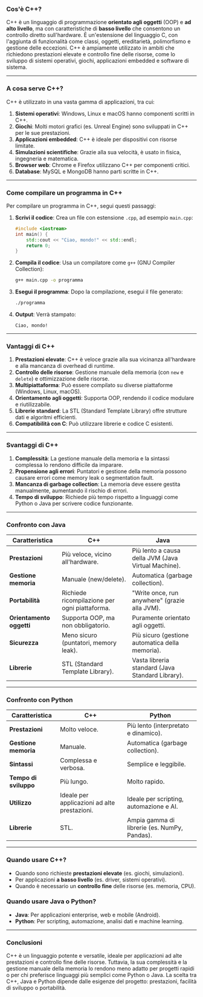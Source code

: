 ### **Cos'è C++?**
C++ è un linguaggio di programmazione **orientato agli oggetti** (OOP) e **ad alto livello**, ma con caratteristiche di **basso livello** che consentono un controllo diretto sull'hardware. È un'estensione del linguaggio C, con l'aggiunta di funzionalità come classi, oggetti, ereditarietà, polimorfismo e gestione delle eccezioni. C++ è ampiamente utilizzato in ambiti che richiedono prestazioni elevate e controllo fine delle risorse, come lo sviluppo di sistemi operativi, giochi, applicazioni embedded e software di sistema.

---

### **A cosa serve C++?**
C++ è utilizzato in una vasta gamma di applicazioni, tra cui:
1. **Sistemi operativi**: Windows, Linux e macOS hanno componenti scritti in C++.
2. **Giochi**: Molti motori grafici (es. Unreal Engine) sono sviluppati in C++ per le sue prestazioni.
3. **Applicazioni embedded**: C++ è ideale per dispositivi con risorse limitate.
4. **Simulazioni scientifiche**: Grazie alla sua velocità, è usato in fisica, ingegneria e matematica.
5. **Browser web**: Chrome e Firefox utilizzano C++ per componenti critici.
6. **Database**: MySQL e MongoDB hanno parti scritte in C++.

---

### **Come compilare un programma in C++**
Per compilare un programma in C++, segui questi passaggi:

1. **Scrivi il codice**:
   Crea un file con estensione `.cpp`, ad esempio `main.cpp`:
   ```cpp
   #include <iostream>
   int main() {
       std::cout << "Ciao, mondo!" << std::endl;
       return 0;
   }
   ```

2. **Compila il codice**:
   Usa un compilatore come `g++` (GNU Compiler Collection):
   ```bash
   g++ main.cpp -o programma
   ```

3. **Esegui il programma**:
   Dopo la compilazione, esegui il file generato:
   ```bash
   ./programma
   ```

4. **Output**:
   Verrà stampato:
   ```
   Ciao, mondo!
   ```

---

### **Vantaggi di C++**
1. **Prestazioni elevate**: C++ è veloce grazie alla sua vicinanza all'hardware e alla mancanza di overhead di runtime.
2. **Controllo delle risorse**: Gestione manuale della memoria (con `new` e `delete`) e ottimizzazione delle risorse.
3. **Multipiattaforma**: Può essere compilato su diverse piattaforme (Windows, Linux, macOS).
4. **Orientamento agli oggetti**: Supporta OOP, rendendo il codice modulare e riutilizzabile.
5. **Librerie standard**: La STL (Standard Template Library) offre strutture dati e algoritmi efficienti.
6. **Compatibilità con C**: Può utilizzare librerie e codice C esistenti.

---

### **Svantaggi di C++**
1. **Complessità**: La gestione manuale della memoria e la sintassi complessa lo rendono difficile da imparare.
2. **Propensione agli errori**: Puntatori e gestione della memoria possono causare errori come memory leak o segmentation fault.
3. **Mancanza di garbage collection**: La memoria deve essere gestita manualmente, aumentando il rischio di errori.
4. **Tempo di sviluppo**: Richiede più tempo rispetto a linguaggi come Python o Java per scrivere codice funzionante.

---

### **Confronto con Java**
| **Caratteristica**       | **C++**                                      | **Java**                                      |
|--------------------------|----------------------------------------------|----------------------------------------------|
| **Prestazioni**          | Più veloce, vicino all'hardware.             | Più lento a causa della JVM (Java Virtual Machine). |
| **Gestione memoria**     | Manuale (new/delete).                        | Automatica (garbage collection).             |
| **Portabilità**          | Richiede ricompilazione per ogni piattaforma. | "Write once, run anywhere" (grazie alla JVM).|
| **Orientamento oggetti** | Supporta OOP, ma non obbligatorio.           | Puramente orientato agli oggetti.            |
| **Sicurezza**            | Meno sicuro (puntatori, memory leak).        | Più sicuro (gestione automatica della memoria). |
| **Librerie**             | STL (Standard Template Library).             | Vasta libreria standard (Java Standard Library). |

---

### **Confronto con Python**
| **Caratteristica**       | **C++**                                      | **Python**                                    |
|--------------------------|----------------------------------------------|----------------------------------------------|
| **Prestazioni**          | Molto veloce.                                | Più lento (interpretato e dinamico).         |
| **Gestione memoria**     | Manuale.                                     | Automatica (garbage collection).             |
| **Sintassi**             | Complessa e verbosa.                         | Semplice e leggibile.                        |
| **Tempo di sviluppo**    | Più lungo.                                   | Molto rapido.                                |
| **Utilizzo**             | Ideale per applicazioni ad alte prestazioni. | Ideale per scripting, automazione e AI.      |
| **Librerie**             | STL.                                         | Ampia gamma di librerie (es. NumPy, Pandas). |

---

### **Quando usare C++?**
- Quando sono richieste **prestazioni elevate** (es. giochi, simulazioni).
- Per applicazioni **a basso livello** (es. driver, sistemi operativi).
- Quando è necessario un **controllo fine** delle risorse (es. memoria, CPU).

### **Quando usare Java o Python?**
- **Java**: Per applicazioni enterprise, web e mobile (Android).
- **Python**: Per scripting, automazione, analisi dati e machine learning.

---

### **Conclusioni**
C++ è un linguaggio potente e versatile, ideale per applicazioni ad alte prestazioni e controllo fine delle risorse. Tuttavia, la sua complessità e la gestione manuale della memoria lo rendono meno adatto per progetti rapidi o per chi preferisce linguaggi più semplici come Python o Java. La scelta tra C++, Java e Python dipende dalle esigenze del progetto: prestazioni, facilità di sviluppo o portabilità.